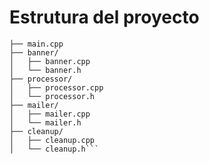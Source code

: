 # Estrutura del proyecto 

```project_root/
├── main.cpp
├── banner/
│   ├── banner.cpp
│   └── banner.h
├── processor/
│   ├── processor.cpp
│   └── processor.h
├── mailer/
│   ├── mailer.cpp
│   └── mailer.h
├── cleanup/
│   ├── cleanup.cpp
│   └── cleanup.h```
